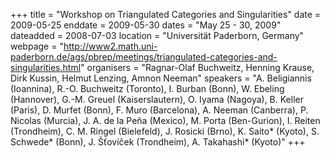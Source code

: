 +++
title = "Workshop on Triangulated Categories and Singularities"
date = 2009-05-25
enddate = 2009-05-30
dates = "May 25 - 30, 2009"
dateadded = 2008-07-03
location = "Universität Paderborn, Germany"
webpage = "http://www2.math.uni-paderborn.de/ags/pbrep/meetings/triangulated-categories-and-singularities.html"
organisers = "Ragnar-Olaf Buchweitz, Henning Krause, Dirk Kussin, Helmut Lenzing, Amnon Neeman"
speakers = "A. Beligiannis (Ioannina), R.-O. Buchweitz (Toronto), I. Burban (Bonn), W. Ebeling (Hannover), G.-M. Greuel (Kaiserslautern), O. Iyama (Nagoya), B. Keller (Paris), D. Murfet (Bonn), F. Muro (Barcelona), A. Neeman (Canberra), P. Nicolas (Murcia), J. A. de la Peña (Mexico), M. Porta (Ben-Gurion), I. Reiten (Trondheim), C. M. Ringel (Bielefeld), J. Rosicki (Brno), K. Saito* (Kyoto), S. Schwede* (Bonn), J. Šťovíček (Trondheim), A. Takahashi* (Kyoto)"
+++
